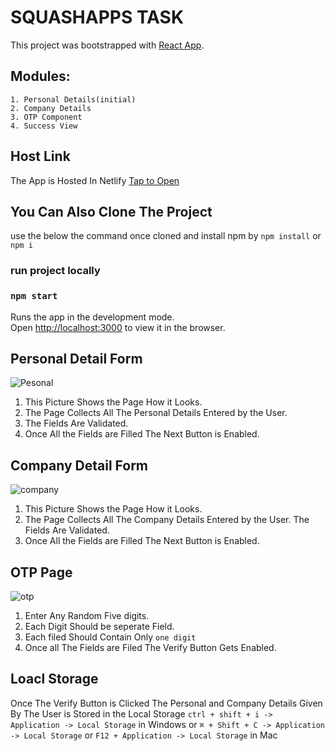 # SQUASHAPPS TASK

This project was bootstrapped with [React App](https://reactjs.org/).

## Modules:
    1. Personal Details(initial)
    2. Company Details
    3. OTP Component
    4. Success View

## Host Link
The App is Hosted In Netlify [Tap to Open](https://6124c90d47a0609b1d952de1--musing-hopper-13c028.netlify.app/)

## You Can Also Clone The Project
use the below the command once cloned and install npm by `npm install` or  `npm i`

### run project locally
### `npm start`

Runs the app in the development mode.\
Open [http://localhost:3000](http://localhost:3000) to view it in the browser.

## Personal Detail Form
![Pesonal](https://user-images.githubusercontent.com/54699197/130607927-ebae4c84-adee-4c02-9d1d-bd9d75b78159.PNG)

1. This Picture Shows the Page How it Looks. 
2. The Page Collects All The Personal Details Entered by the    User. 
3. The Fields Are Validated. 
4. Once All the Fields are Filled The Next Button is Enabled.

## Company Detail Form
![company](https://user-images.githubusercontent.com/54699197/130607998-7bb278d7-d34a-4075-a7f4-f7fbbc710b21.PNG)

1. This Picture Shows the Page How it Looks. 
2. The Page Collects All The Company Details Entered by     the     User. The Fields Are Validated. 
3. Once All the Fields are Filled The Next Button is Enabled.

## OTP Page
![otp](https://user-images.githubusercontent.com/54699197/130608035-527b9ddb-fd80-433a-8535-857dd117b597.PNG)
1. Enter Any Random Five digits.
2. Each Digit Should be seperate Field.
3. Each filed Should Contain Only  `one digit`
4. Once all The Fields are Filed The Verify Button Gets Enabled.

## Loacl Storage
Once The Verify Button is Clicked The Personal and Company Details Given By The User is Stored in the Local Storage
`ctrl + shift + i -> Application -> Local Storage` in Windows or `⌘ + Shift + C -> Application -> Local Storage` or `F12 + Application -> Local Storage` in Mac 
